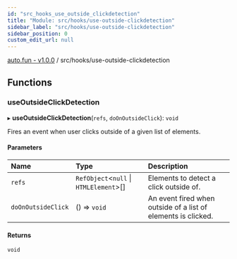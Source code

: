 ```yaml
---
id: "src_hooks_use_outside_clickdetection"
title: "Module: src/hooks/use-outside-clickdetection"
sidebar_label: "src/hooks/use-outside-clickdetection"
sidebar_position: 0
custom_edit_url: null
---
```


[auto.fun - v1.0.0](../) / src/hooks/use-outside-clickdetection

## Functions

### useOutsideClickDetection

▸ **useOutsideClickDetection**(`refs`, `doOnOutsideClick`): `void`

Fires an event when user clicks outside of a given list of elements.

#### Parameters

| Name | Type | Description |
| :------ | :------ | :------ |
| `refs` | `RefObject`\<``null`` \| `HTMLElement`\>[] | Elements to detect a click outside of. |
| `doOnOutsideClick` | () => `void` | An event fired when outside of a list of elements is clicked. |

#### Returns

`void`
